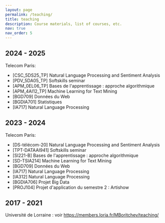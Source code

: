```yaml
---
layout: page
permalink: /teaching/
title: teaching
description: Course materials, list of courses, etc. 
nav: true
nav_order: 5
---
```


## 2024 - 2025

Telecom Paris:
 - [CSC_5DS25_TP] Natural Language Processing and Sentiment Analysis
 - [PDV_5DA05_TP] Softskills seminar
 - [APM_0EL06_TP] Bases de l'apprentissage : approche algorithmique
 - [APM_4AI12_TP] Machine Learning for Text Mining
 - [BGD709] Données du Web
 - [BGDIA701] Statistiques
 - [IA717] Natural Language Processing

## 2023 - 2024

Telecom Paris:
 - [DS-télécom-20] Natural Language Processing and Sentiment Analysis
 - [TPT-DATAAI941] Softskills seminar
 - [SI221-B] Bases de l'apprentissage : approche algorithmique
 - [SD-TSIA214] Machine Learning for Text Mining
 - [BGD709] Données du Web
 - [IA717] Natural Language Processing
 - [IA312] Natural Language Processing
 - [BGDIA706] Projet Big Data
 - [PROJ104] Projet d'application du semestre 2 : Artishow


## 2017 - 2021

Université de Lorraine : voir https://members.loria.fr/MBoritchev/teaching/